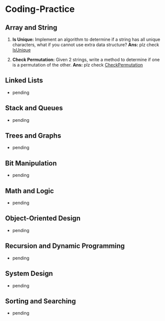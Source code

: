 # **Coding-Practice**

## Array and String
1. **Is Unique:** Implement an algorithm to determine if a string has all unique characters, what if you cannot use extra data structure?
**Ans:** plz check [IsUnique](https://github.com/MonkeykingYan/Coding-Practice/blob/master/src/Array_String/IsUnique.java)<br>


2. **Check Permutation:** Given 2 strings, write a method to determine if one is a permutation of the other. **Ans:** plz check [CheckPermutation](https://github.com/MonkeykingYan/Coding-Practice/blob/master/src/Array_String/CheckPermutation.java)


## Linked Lists
* pending

## Stack and Queues
* pending

## Trees and Graphs
* pending

## Bit Manipulation
* pending

## Math and Logic
* pending

## Object-Oriented Design
* pending

## Recursion and Dynamic Programming
* pending

## System Design
* pending

## Sorting and Searching
* pending
